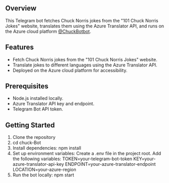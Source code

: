 ## Overview
This Telegram bot fetches Chuck Norris jokes from the "101 Chuck Norris Jokes" website, translates them using the Azure Translator API, and runs on the Azure cloud platform [@ChuckBotbot](https://t.me/ChuckBotbot).

## Features
- Fetch Chuck Norris jokes from the "101 Chuck Norris Jokes" website.
- Translate jokes to different languages using the Azure Translator API.
- Deployed on the Azure cloud platform for accessibility.

## Prerequisites
- Node.js installed locally.
- Azure Translator API key and endpoint.
- Telegram Bot API token.

## Getting Started
1. Clone the repository
2. cd chuck-Bot
3. Install dependencies: npm install
4. Set up environment variables:
   Create a .env file in the project root.
   Add the following variables:
      TOKEN=your-telegram-bot-token
      KEY=your-azure-translator-api-key
      ENDPOINT=your-azure-translator-endpoint
      LOCATION=your-azure-region
5. Run the bot locally: npm start
